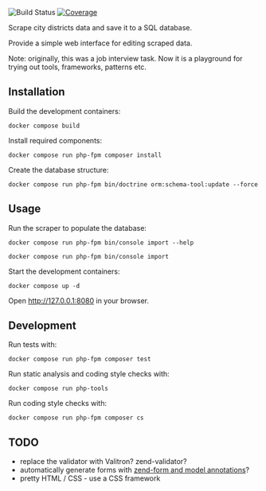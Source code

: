 ![Build Status][build-badge]
[![Coverage][coverage-badge]][coverage-url]

[build-badge]: https://github.com/pawel-slowik/districts/workflows/tests/badge.svg
[coverage-badge]: https://codecov.io/gh/pawel-slowik/districts/branch/master/graph/badge.svg
[coverage-url]: https://codecov.io/gh/pawel-slowik/districts

Scrape city districts data and save it to a SQL database.

Provide a simple web interface for editing scraped data.

Note: originally, this was a job interview task. Now it is a playground for
trying out tools, frameworks, patterns etc.

## Installation

Build the development containers:

    docker compose build

Install required components:

    docker compose run php-fpm composer install

Create the database structure:

    docker compose run php-fpm bin/doctrine orm:schema-tool:update --force

## Usage

Run the scraper to populate the database:

    docker compose run php-fpm bin/console import --help

    docker compose run php-fpm bin/console import

Start the development containers:

    docker compose up -d

Open <http://127.0.0.1:8080> in your browser.

## Development

Run tests with:

    docker compose run php-fpm composer test

Run static analysis and coding style checks with:

    docker compose run php-tools

Run coding style checks with:

    docker compose run php-fpm composer cs

## TODO

- replace the validator with Valitron? zend-validator?
- automatically generate forms with [zend-form and model annotations](https://docs.zendframework.com/zend-form/quick-start/#using-annotations)?
- pretty HTML / CSS - use a CSS framework
